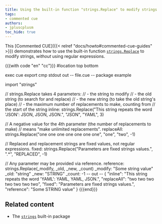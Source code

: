 ```yaml
---
title: Using the built-in function "strings.Replace" to modify strings
tags:
- commented cue
authors:
- jpluscplusm
toc_hide: true
---
```


This [Commented CUE]({{< relref "docs/howto#commented-cue-guides" >}})
demonstrates how to use the built-in function
[`strings.Replace`](https://pkg.go.dev/cuelang.org/go/pkg/strings#Replace)
to modify strings, *without* using regular expressions.

{{{with code "en" "cc"}}}
#location top bottom

exec cue export
cmp stdout out
-- file.cue --
package example

import "strings"

// strings.Replace takes 4 parameters:
// - the string to modify
// - the old string (to search for and replace)
// - the new string (to take the old string's place)
// - the maximum number of replacements to make, counting from
//   the start of the string
inline: strings.Replace("This string repeats the word 'JSON': JSON, JSON, JSON.", "JSON", "YAML", 3)

// A negative value for the 4th parameter (the number of replacements to make)
// means "make unlimited replacements".
replaceAll: strings.Replace("one one one one one one one", "one", "two", -1)

// Replaced and replacement strings are fixed values, not regular expressions.
fixed: strings.Replace("Parameters are fixed strings values.", ".*", "REPLACED", -1)

// Any parameter may be provided via reference.
reference: strings.Replace(_modify, _old, _new, _count)
_modify:   "Some string value"
_old:      "string"
_new:      "STRING"
_count:    -1
-- out --
{
    "inline": "This string repeats the word 'YAML': YAML, YAML, JSON.",
    "replaceAll": "two two two two two two two",
    "fixed": "Parameters are fixed strings values.",
    "reference": "Some STRING value"
}
{{{end}}}

## Related content

- The [`strings`](https://pkg.go.dev/cuelang.org/go/pkg/strings) built-in package
